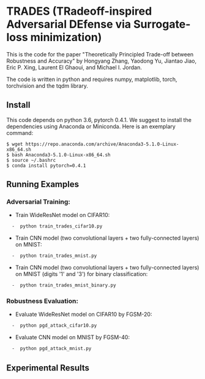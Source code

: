 # TRADES (**TR**adeoff-inspired **A**dversarial **DE**fense via **S**urrogate-loss minimization) 

This is the code for the paper "Theoretically Principled Trade-off between Robustness and Accuracy" by Hongyang Zhang, Yaodong Yu, Jiantao Jiao, Eric P. Xing, Laurent El Ghaoui, and Michael I. Jordan.

The code is written in python and requires numpy, matplotlib, torch, torchvision and the tqdm library.

## Install
This code depends on python 3.6, pytorch 0.4.1. We suggest to install the dependencies using Anaconda or Miniconda. Here is an exemplary command:
```
$ wget https://repo.anaconda.com/archive/Anaconda3-5.1.0-Linux-x86_64.sh
$ bash Anaconda3-5.1.0-Linux-x86_64.sh
$ source ~/.bashrc
$ conda install pytorch=0.4.1
```

## Running Examples
### Adversarial Training:

* Train WideResNet model on CIFAR10:
```bash
  -  python train_trades_cifar10.py
```

* Train CNN model (two convolutional layers + two fully-connected layers) on MNIST:
```bash
  -  python train_trades_mnist.py
```

* Train CNN model (two convolutional layers + two fully-connected layers) on MNIST (digits '1' and '3') for binary classification:
```bash
  -  python train_trades_mnist_binary.py
```

### Robustness Evaluation:

* Evaluate WideResNet model on CIFAR10 by FGSM-20:
```bash
  -  python pgd_attack_cifar10.py
```

* Evaluate CNN model on MNIST by FGSM-40:
```bash
  -  python pgd_attack_mnist.py
```

 ## Experimental Results
